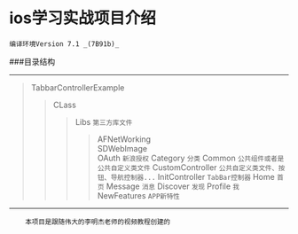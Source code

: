# ios学习实战项目介绍
    编译环境Version 7.1 _(7B91b)_
    
###目录结构

***
> TabbarControllerExample
>> CLass
>>> Libs `第三方库文件`
>>>> AFNetWorking <br>
>>>> SDWebImage <br>
>>>> OAuth `新浪授权`
>>> Category `分类`
>>> Common `公共组件或者是公共自定义类文件`
>>>> CustomController `公共自定义类文件、按钮、导航控制器...`
>>>> InitController `TabBar控制器`
>>> Home `首页`
>>> Message `消息`
>>> Discover `发现`
>>> Profile `我`
>>> NewFeatures `APP新特性`

***

        本项目是跟随伟大的李明杰老师的视频教程创建的
